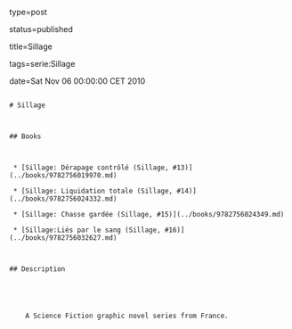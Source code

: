 type=post
status=published
title=Sillage
tags=serie:Sillage
date=Sat Nov 06 00:00:00 CET 2010
~~~~~~
# Sillage

## Books

 * [Sillage: Dérapage contrôlé (Sillage, #13)](../books/9782756019970.md)
 * [Sillage: Liquidation totale (Sillage, #14)](../books/9782756024332.md)
 * [Sillage: Chasse gardée (Sillage, #15)](../books/9782756024349.md)
 * [Sillage:Liés par le sang (Sillage, #16)](../books/9782756032627.md)

## Description


    A Science Fiction graphic novel series from France.


